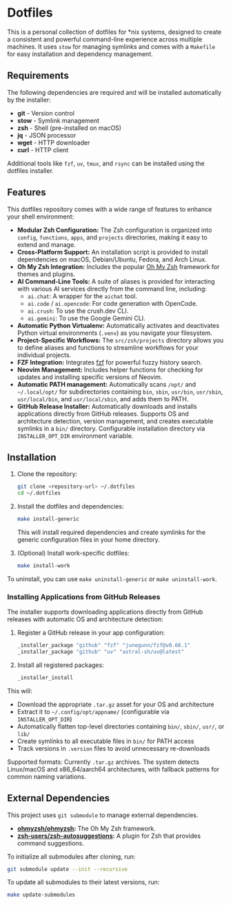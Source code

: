 # Dotfiles

This is a personal collection of dotfiles for \*nix systems, designed to create a consistent and powerful command-line experience across multiple machines. It uses `stow` for managing symlinks and comes with a `Makefile` for easy installation and dependency management.

## Requirements

The following dependencies are required and will be installed automatically by the installer:

- **git** - Version control
- **stow** - Symlink management
- **zsh** - Shell (pre-installed on macOS)
- **jq** - JSON processor
- **wget** - HTTP downloader
- **curl** - HTTP client

Additional tools like `fzf`, `uv`, `tmux`, and `rsync` can be installed using the dotfiles installer.

## Features

This dotfiles repository comes with a wide range of features to enhance your shell environment:

-   **Modular Zsh Configuration:** The Zsh configuration is organized into `config`, `functions`, `apps`, and `projects` directories, making it easy to extend and manage.
-   **Cross-Platform Support:** An installation script is provided to install dependencies on macOS, Debian/Ubuntu, Fedora, and Arch Linux.
-   **Oh My Zsh Integration:** Includes the popular [Oh My Zsh](https://github.com/ohmyzsh/ohmyzsh) framework for themes and plugins.
-   **AI Command-Line Tools:** A suite of aliases is provided for interacting with various AI services directly from the command line, including:
    -   `ai.chat`: A wrapper for the `aichat` tool.
    -   `ai.code` / `ai.opencode`: For code generation with OpenCode.
    -   `ai.crush`: To use the crush.dev CLI.
    -   `ai.gemini`: To use the Google Gemini CLI.
-   **Automatic Python Virtualenv:** Automatically activates and deactivates Python virtual environments (`.venv`) as you navigate your filesystem.
-   **Project-Specific Workflows:** The `src/zsh/projects` directory allows you to define aliases and functions to streamline workflows for your individual projects.
-   **FZF Integration:** Integrates [fzf](https://github.com/junegunn/fzf) for powerful fuzzy history search.
-   **Neovim Management:** Includes helper functions for checking for updates and installing specific versions of Neovim.
-   **Automatic PATH management:** Automatically scans `/opt/` and `~/.local/opt/` for subdirectories containing `bin`, `sbin`, `usr/bin`, `usr/sbin`, `usr/local/bin`, and `usr/local/sbin`, and adds them to PATH.
-   **GitHub Release Installer:** Automatically downloads and installs applications directly from GitHub releases. Supports OS and architecture detection, version management, and creates executable symlinks in a `bin/` directory. Configurable installation directory via `INSTALLER_OPT_DIR` environment variable.

## Installation

1.  Clone the repository:
    ```bash
    git clone <repository-url> ~/.dotfiles
    cd ~/.dotfiles
    ```

2.  Install the dotfiles and dependencies:
    ```bash
    make install-generic
    ```
    This will install required dependencies and create symlinks for the generic configuration files in your home directory.

3.  (Optional) Install work-specific dotfiles:
    ```bash
    make install-work
    ```

To uninstall, you can use `make uninstall-generic` or `make uninstall-work`.

### Installing Applications from GitHub Releases

The installer supports downloading applications directly from GitHub releases with automatic OS and architecture detection:

1. Register a GitHub release in your app configuration:
   ```zsh
   _installer_package "github" "fzf" "junegunn/fzf@v0.66.1"
   _installer_package "github" "uv" "astral-sh/uv@latest"
   ```

2. Install all registered packages:
   ```zsh
   _installer_install
   ```

This will:
- Download the appropriate `.tar.gz` asset for your OS and architecture
- Extract it to `~/.config/opt/appname/` (configurable via `INSTALLER_OPT_DIR`)
- Automatically flatten top-level directories containing `bin/`, `sbin/`, `usr/`, or `lib/`
- Create symlinks to all executable files in `bin/` for PATH access
- Track versions in `.version` files to avoid unnecessary re-downloads

Supported formats: Currently `.tar.gz` archives. The system detects Linux/macOS and x86_64/aarch64 architectures, with fallback patterns for common naming variations.

## External Dependencies

This project uses `git submodule` to manage external dependencies.

-   **[ohmyzsh/ohmyzsh](https://github.com/ohmyzsh/ohmyzsh):** The Oh My Zsh framework.
-   **[zsh-users/zsh-autosuggestions](https://github.com/zsh-users/zsh-autosuggestions):** A plugin for Zsh that provides command suggestions.

To initialize all submodules after cloning, run:
```bash
git submodule update --init --recursive
```

To update all submodules to their latest versions, run:
```bash
make update-submodules
```

